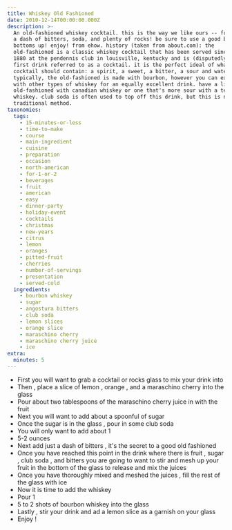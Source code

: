 ```yaml
---
title: Whiskey Old Fashioned
date: 2010-12-14T00:00:00.000Z
description: >-
  An old-fashioned whiskey cocktail. this is the way we like ours -- fruity with
  a dash of bitters, soda, and plenty of rocks! be sure to use a good bourbon.
  bottoms up! enjoy! from ehow. history (taken from about.com): the
  old-fashioned is a classic whiskey cocktail that has been served since around
  1880 at the pendennis club in louisville, kentucky and is (disputedly) the
  first drink referred to as a cocktail. it is the perfect ideal of what a
  cocktail should contain: a spirit, a sweet, a bitter, a sour and water.
  typically, the old-fashioned is made with bourbon, however you can experiment
  with other types of whiskey for an equally excellent drink. have a light
  old-fashioned with canadian whiskey or one that's more sour with a tennessee
  whiskey. club soda is often used to top off this drink, but this is not a
  traditional method.
taxonomies:
  tags:
    - 15-minutes-or-less
    - time-to-make
    - course
    - main-ingredient
    - cuisine
    - preparation
    - occasion
    - north-american
    - for-1-or-2
    - beverages
    - fruit
    - american
    - easy
    - dinner-party
    - holiday-event
    - cocktails
    - christmas
    - new-years
    - citrus
    - lemon
    - oranges
    - pitted-fruit
    - cherries
    - number-of-servings
    - presentation
    - served-cold
  ingredients:
    - bourbon whiskey
    - sugar
    - angostura bitters
    - club soda
    - lemon slices
    - orange slice
    - maraschino cherry
    - maraschino cherry juice
    - ice
extra:
  minutes: 5
---
```

 - First you will want to grab a cocktail or rocks glass to mix your drink into
 - Then , place a slice of lemon , orange , and a maraschino cherry into the glass
 - Pour about two tablespoons of the maraschino cherry juice in with the fruit
 - Next you will want to add about a spoonful of sugar
 - Once the sugar is in the glass , pour in some club soda
 - You will only want to add about 1
 - 5-2 ounces
 - Next add just a dash of bitters , it's the secret to a good old fashioned
 - Once you have reached this point in the drink where there is fruit , sugar , club soda , and bitters you are going to want to stir and mesh up your fruit in the bottom of the glass to release and mix the juices
 - Once you have thoroughly mixed and meshed the juices , fill the rest of the glass with ice
 - Now it is time to add the whiskey
 - Pour 1
 - 5 to 2 shots of bourbon whiskey into the glass
 - Lastly , stir your drink and ad a lemon slice as a garnish on your glass
 - Enjoy !
